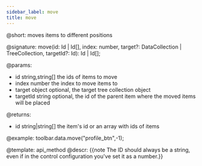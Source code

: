 ```yaml
---
sidebar_label: move
title: move
---          
```


@short: moves items to different positions

@signature: move(id: Id | Id[], index: number, target?: DataCollection | TreeCollection, targetId?: Id): Id | Id[];

@params:
- id 			string,string[]		the ids of items to move
- index			number				the index to move items to
- target		object				optional, the target tree collection object
- targetId		string				optional, the id of the parent item where the moved items will be placed

@returns:
- id    string|string[]   the item's id or an array with ids of items

@example:
toolbar.data.move("profile_btn",-1);

@template: api_method
@descr:
{{note The ID should always be a string, even if in the control configuration you've set it as a number.}}